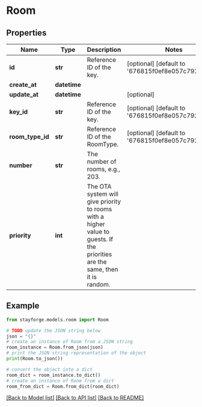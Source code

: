 # Room


## Properties

Name | Type | Description | Notes
------------ | ------------- | ------------- | -------------
**id** | **str** | Reference ID of the key. | [optional] [default to '676815f0ef8e057c792eab03']
**create_at** | **datetime** |  | 
**update_at** | **datetime** |  | [optional] 
**key_id** | **str** | Reference ID of the key. | [optional] [default to '676815f0ef8e057c792eab05']
**room_type_id** | **str** | Reference ID of the RoomType. | [optional] [default to '676815f0ef8e057c792eab06']
**number** | **str** | The number of rooms, e.g., 203. | 
**priority** | **int** | The OTA system will give priority to rooms with a higher value to guests. If the priorities are the same, then it is random. | 

## Example

```python
from stayforge.models.room import Room

# TODO update the JSON string below
json = "{}"
# create an instance of Room from a JSON string
room_instance = Room.from_json(json)
# print the JSON string representation of the object
print(Room.to_json())

# convert the object into a dict
room_dict = room_instance.to_dict()
# create an instance of Room from a dict
room_from_dict = Room.from_dict(room_dict)
```
[[Back to Model list]](../README.md#documentation-for-models) [[Back to API list]](../README.md#documentation-for-api-endpoints) [[Back to README]](../README.md)


